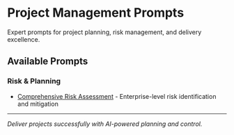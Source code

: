 # Project Management Prompts

Expert prompts for project planning, risk management, and delivery excellence.

## Available Prompts

### Risk & Planning
- [Comprehensive Risk Assessment](./comprehensive-risk-assessment.md) - Enterprise-level risk identification and mitigation

---

*Deliver projects successfully with AI-powered planning and control.*